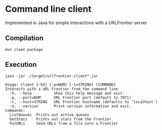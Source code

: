 # Command line client

Implemented in Java for simple interactions with a URLFrontier server

## Compilation

`mvn clean package`

## Execution

`java -jar ./target/urlfrontier-client*.jar`

```
Usage: Client [-hV] [-p=NUM] [-t=STRING] [COMMAND]
Interacts with a URL Frontier from the command line
  -h, --help          Show this help message and exit.
  -p, --port=NUM      URL Frontier port (default to 7071)
  -t, --host=STRING   URL Frontier hostname (defaults to 'localhost')
  -V, --version       Print version information and exit.
Commands:
  ListQueues  Prints out active queues
  GetStats    Prints out stats from the Frontier
  PutURLs     Send URLs from a file into a Frontier
```

